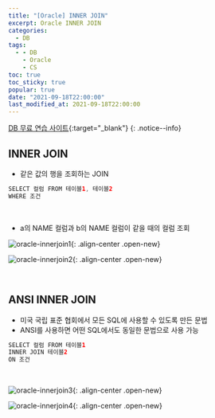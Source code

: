 ```yaml
---
title: "[Oracle] INNER JOIN"
excerpt: Oracle INNER JOIN
categories:
  - DB
tags:
  - - DB
    - Oracle
    - CS
toc: true
toc_sticky: true
popular: true
date: "2021-09-18T22:00:00"
last_modified_at: 2021-09-18T22:00:00
---
```


[DB 무료 연습 사이트](http://www.sqlfiddle.com/){:target="\_blank"}
{: .notice--info}

## INNER JOIN

- 같은 값의 행을 조회하는 JOIN

```java
SELECT 컬럼 FROM 테이블1, 테이블2
WHERE 조건
```

<br>

- a의 NAME 컬럼과 b의 NAME 컬럼이 같을 때의 컬럼 조회

![oracle-innerjoin1](https://user-images.githubusercontent.com/62803763/134181162-eb9fe2c7-cda9-4f6f-b332-2b57d2483c2e.PNG){: .align-center .open-new}

![oracle-innerjoin2](https://user-images.githubusercontent.com/62803763/134181169-7eb6c5c1-8788-434b-b206-26cf24dfe49a.PNG){: .align-center .open-new}

<br>

## ANSI INNER JOIN

- 미국 국립 표준 협회에서 모든 SQL에 사용할 수 있도록 만든 문법
- ANSI를 사용하면 어떤 SQL에서도 동일한 문법으로 사용 가능

```java
SELECT 컬럼 FROM 테이블1
INNER JOIN 테이블2
ON 조건
```

<br>

![oracle-innerjoin3](https://user-images.githubusercontent.com/62803763/134181811-bcebbc23-eea0-4768-b248-a09783f30f95.PNG){: .align-center .open-new}

![oracle-innerjoin4](https://user-images.githubusercontent.com/62803763/134181815-d84e4524-6693-4b34-b601-8fb1ca40ec53.PNG){: .align-center .open-new}
